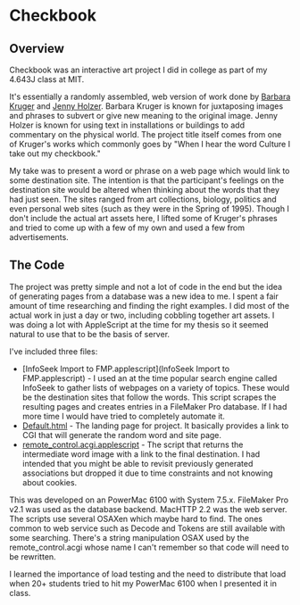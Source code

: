 Checkbook
=========

## Overview

Checkbook was an interactive art project I did in college as part of my 4.643J class at MIT.

It's essentially a randomly assembled, web version of work done by [Barbara Kruger](http://en.wikipedia.org/wiki/Barbara_Kruger) and [Jenny Holzer](http://en.wikipedia.org/wiki/Jenny_Holzer).  Barbara Kruger is known for juxtaposing images and phrases to subvert or give new meaning to the original image. Jenny Holzer is known for using text in installations or buildings to add commentary on the physical world.  The project title itself comes from one of Kruger's works which commonly goes by "When I hear the word Culture I take out my checkbook."

My take was to present a word or phrase on a web page which would link to some destination site.  The intention is that the participant's feelings on the destination site would be altered when thinking about the words that they had just seen. The sites ranged from art collections, biology, politics and even personal web sites (such as they were in the Spring of 1995). Though I don't include the actual art assets here, I lifted some of Kruger's phrases and tried to come up with a few of my own and used a few from advertisements. 

## The Code

The project was pretty simple and not a lot of code in the end but the idea of generating pages from a database was a new idea to me.  I spent a fair amount of time researching and finding the right examples.  I did most of the actual work in just a day or two, including cobbling together art assets.  I was doing a lot with AppleScript at the time for my thesis so it seemed natural to use that to be the basis of server.

I've included three files:

* [InfoSeek Import to FMP.applescript](InfoSeek Import to FMP.applescript) - I used an at the time popular search engine called InfoSeek to gather lists of webpages on a variety of topics.  These would be the destination sites that follow the words. This script scrapes the resulting pages and creates entries in a FileMaker Pro database. If I had more time I would have tried to completely automate it.
* [Default.html](Default.html) - The landing page for project.  It basically provides a link to CGI that will generate the random word and site page.
* [remote_control.acgi.applescript](remote_control.acgi.applescript) - The script that returns the intermediate word image with a link to the final destination.  I had intended that you might be able to revisit previously generated associations but dropped it due to time constraints and not knowing about cookies.

This was developed on an PowerMac 6100 with System 7.5.x.  FileMaker Pro v2.1 was used as the database backend.  MacHTTP 2.2 was the web server.  The scripts use several OSAXen which maybe hard to find.  The ones common to web service such as Decode and Tokens are still available with some searching.  There's a string manipulation OSAX used by the remote_control.acgi whose name I can't remember so that code will need to be rewritten.

I learned the importance of load testing and the need to distribute that load when 20+ students tried to hit my PowerMac 6100 when I presented it in class. 


